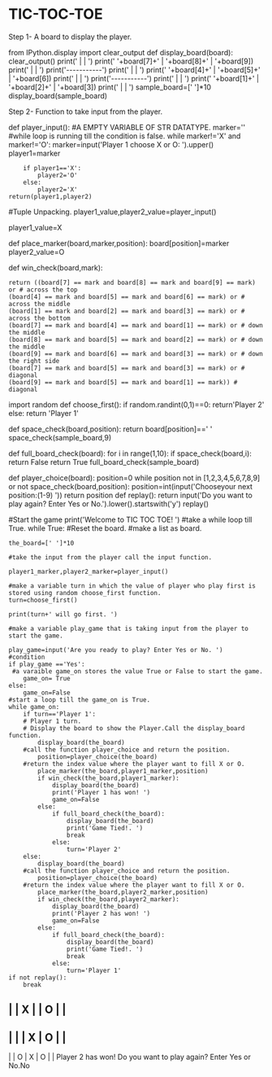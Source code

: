 # TIC-TOC-TOE
Step 1- A board to display the player.

from IPython.display import clear_output
def display_board(board):
    clear_output()
    print('   |   | ')
    print(' '+board[7]+' | '+board[8]+' | '+board[9])
    print('   |   | ')
    print('-----------')
    print('   |   | ')
    print(' '+board[4]+' | '+board[5]+' | '+board[6])
    print('   |   | ')
    print('-----------')
    print('   |   | ')
    print(' '+board[1]+' | '+board[2]+' | '+board[3])
    print('   |   | ')
sample_board=[' ']*10 display_board(sample_board)

Step 2- Function to take input from the player.

def player_input():
    #A EMPTY VARIABLE OF STR DATATYPE.
    marker=''
    #while loop is running till the condition is false.
    while marker!='X' and marker!='O':
        marker=input('Player 1 choose X or O: ').upper()
        player1=marker
        
        if player1=='X':
            player2='O'
        else:
            player2='X'
    return(player1,player2)
#Tuple Unpacking. player1_value,player2_value=player_input()

player1_value=X

def place_marker(board,marker,position):
    board[position]=marker
player2_value=O

def win_check(board,mark):
    
    return ((board[7] == mark and board[8] == mark and board[9] == mark) or # across the top
    (board[4] == mark and board[5] == mark and board[6] == mark) or # across the middle
    (board[1] == mark and board[2] == mark and board[3] == mark) or # across the bottom
    (board[7] == mark and board[4] == mark and board[1] == mark) or # down the middle
    (board[8] == mark and board[5] == mark and board[2] == mark) or # down the middle
    (board[9] == mark and board[6] == mark and board[3] == mark) or # down the right side
    (board[7] == mark and board[5] == mark and board[3] == mark) or # diagonal
    (board[9] == mark and board[5] == mark and board[1] == mark)) # diagonal
import random
def choose_first():
    if random.randint(0,1)==0:
        return'Player 2'
    else:
        return 'Player 1'
    
def space_check(board,position):
    return board[position]==' '
space_check(sample_board,9)

def full_board_check(board):
    for i in range(1,10):
        if space_check(board,i):
            return False
    return True
full_board_check(sample_board)

def player_choice(board):
    position=0
    while position not in [1,2,3,4,5,6,7,8,9] or not space_check(board,position):
        position=int(input('Chooseyour next position:(1-9) '))
        return position
def replay():
    return input('Do you want to play again? Enter Yes or No.').lower().startswith('y')
replay()

#Start the game
print('Welcome to TIC TOC TOE! ')
#take a while loop till True.
while True:
    #Reset the board.
    #make a list as board.
    
    the_board=[' ']*10
    
    #take the input from the player call the input function.
    
    player1_marker,player2_marker=player_input()
    
    #make a variable turn in which the value of player who play first is stored using random choose_first function.
    turn=choose_first()
    
    print(turn+' will go first. ')
    
    #make a variable play_game that is taking input from the player to start the game.
    
    play_game=input('Are you ready to play? Enter Yes or No. ')
    #condition
    if play_game =='Yes':
     #a varaible game_on stores the value True or False to start the game.
        game_on= True
    else:
        game_on=False
    #start a loop till the game_on is True.
    while game_on:
        if turn=='Player 1':
        # Player 1 turn.
        # Display the board to show the Player.Call the display_board function.
            display_board(the_board)
        #call the function player_choice and return the position.
            position=player_choice(the_board)
        #return the index value where the player want to fill X or O.
            place_marker(the_board,player1_marker,position)
            if win_check(the_board,player1_marker):
                display_board(the_board)
                print('Player 1 has won! ')
                game_on=False
            else:
                if full_board_check(the_board):
                    display_board(the_board)
                    print('Game Tied!. ')
                    break
                else:
                    turn='Player 2'
        else:
            display_board(the_board)
        #call the function player_choice and return the position.
            position=player_choice(the_board)
        #return the index value where the player want to fill X or O.
            place_marker(the_board,player2_marker,position)
            if win_check(the_board,player2_marker):
                display_board(the_board)
                print('Player 2 has won! ')
                game_on=False
            else:
                if full_board_check(the_board):
                    display_board(the_board)
                    print('Game Tied!. ')
                    break
                else:
                    turn='Player 1'
    if not replay():
        break
            
        
        
    
   |   | 
 X |   | O
   |   | 
-----------
   |   | 
   | X | O
   |   | 
-----------
   |   | 
 O | X | O
   |   | 
Player 2 has won! 
Do you want to play again? Enter Yes or No.No
